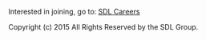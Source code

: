 Interested in joining, go to: [SDL Careers](http://www.sdl.com/about/career/)
<p>Copyright (c) 2015 All Rights Reserved by the SDL Group.</p>